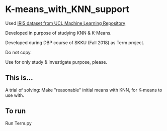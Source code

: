  # K-means_with_KNN_support
  Used [IRIS dataset from UCL Machine Learning Repository](https://archives.ics.uci.edu/ml/dataset/iris)
  
  Developed in purpose of studying KNN & K-Means.
  
  Developed during DBP course of SKKU (Fall 2018) as Term project.
  
  Do not copy.
  
  Use for only study & investigate purpose, please.
  
  ## This is...
  A trial of solving: Make "reasonable" initial means with KNN, for K-means to use with.
  
  ## To run
  Run Term.py

